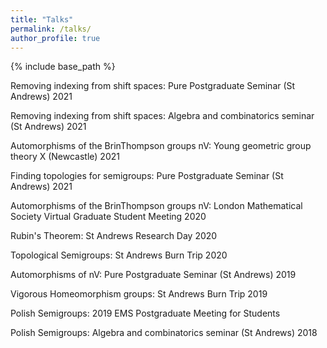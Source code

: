 ```yaml
---
title: "Talks"
permalink: /talks/
author_profile: true
---
```

{% include base_path %}

Removing indexing from shift spaces: Pure Postgraduate Seminar (St Andrews) 2021

Removing indexing from shift spaces: Algebra and combinatorics seminar (St Andrews)
2021

Automorphisms of the BrinThompson groups nV: Young geometric group theory X (Newcastle) 2021

Finding topologies for semigroups: Pure Postgraduate Seminar (St Andrews) 2021

Automorphisms of the BrinThompson groups nV: London Mathematical Society Virtual Graduate Student Meeting 2020

Rubin's Theorem: St Andrews Research Day 2020

Topological Semigroups: St Andrews Burn Trip 2020

Automorphisms of nV: Pure Postgraduate Seminar (St Andrews) 2019

Vigorous Homeomorphism groups: St Andrews Burn Trip 2019

Polish Semigroups: 2019 EMS Postgraduate Meeting for Students

Polish Semigroups: Algebra and combinatorics seminar (St Andrews) 2018
